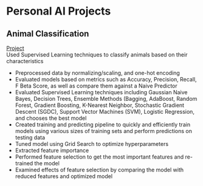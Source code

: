 # Personal AI Projects

## Animal Classification  
[Project](https://github.com/Wilann/Animal-Classification)  
Used Supervised Learning techniques to classify animals based on their characteristics

- Preprocessed data by normalizing/scaling, and one-hot encoding
- Evaluated models based on metrics such as Accuracy, Precision, Recall, F Beta Score, as well as compare them against a Naive Predictor
- Evaluated Supervised Learning techniques including Gaussian Naive Bayes, Decision Trees, Ensemble Methods (Bagging, AdaBoost, Random Forest, Gradient Boosting, K-Nearest Neighbor, Stochastic Gradient Descent (SGDC), Support Vector Machines (SVM), Logistic Regression, and chooses the best model
- Created training and predicting pipeline to quickly and efficiently train models using various sizes of training sets and perform predictions on testing data
- Tuned model using Grid Search to optimize hyperparameters
- Extracted feature importance
- Performed feature selection to get the most important features and re-trained the model
- Examined effects of feature selection by comparing the model with reduced features and optimized model
